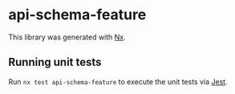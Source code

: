 # api-schema-feature

This library was generated with [Nx](https://nx.dev).

## Running unit tests

Run `nx test api-schema-feature` to execute the unit tests via [Jest](https://jestjs.io).
